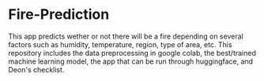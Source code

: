# Fire-Prediction
This app predicts wether or not there will be a fire depending on several factors such as humidity, temperature, region, type of area, etc. This repository includes the data preprocessing in google colab, the best/trained machine learning model, the app that can be run through huggingface, and Deon's checklist.
